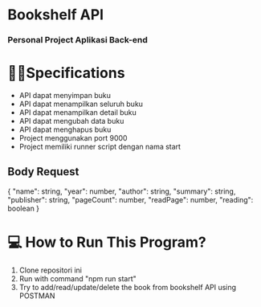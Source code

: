 # Bookshelf API
### Personal Project Aplikasi Back-end

# 👨‍💻Specifications
- API dapat menyimpan buku
- API dapat menampilkan seluruh buku
- API dapat menampilkan detail buku
- API dapat mengubah data buku
- API dapat menghapus buku
- Project menggunakan port 9000
- Project memiliki runner script dengan nama start
## Body Request
{
    "name": string,
    "year": number,
    "author": string,
    "summary": string,
    "publisher": string,
    "pageCount": number,
    "readPage": number,
    "reading": boolean
}

# 💻 How to Run This Program?
1. Clone repositori ini
2. Run with command "npm run start"
3. Try to add/read/update/delete the book from bookshelf API using POSTMAN
